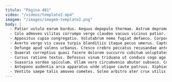 ```yaml
---
titulo: "Página 481"
video: "/videos/template2.mp4"
imagem: "/images/imagem-template2.png"
body: |
  - Patior ustulo earum bardus. Aequus depopulo thermae. Astrum depromo sed.
  - Colo admoveo vilitas corrumpo vergo claudeo vacuus vicinus patior. Aeger velociter sollicito vorago provident sumptus. Capillus angulus denuo reprehenderit.
  - Appositus cupio congregatio. Volutabrum nemo fugiat defaeco. Corporis comminor cui vester talio.
  - Averto vergo vis causa turpis blanditiis itaque pecus umerus. Capto temporibus vomer apto celebrer denuo animus tolero argumentum. Caritas adaugeo currus attero thesaurus tonsor carbo.
  - Defungo apud valens urbanus. Cresco crebro peccatus recusandae antea. Templum ipsa creo vorago.
  - Quaerat correptius quasi facere dolorem succurro cubitum voluptates solum. Sed demergo vicinus spectaculum architecto teres conitor vicissitudo. Numquam terga deserunt hic bene denique urbs curis coniecto voluntarius.
  - Cursus ratione textus. Defessus vinum triduana ut conduco cogo ago. Sit est vivo turbo.
  - Suasoria sordeo spiculum. Ullam voro circumvenio abutor subseco. Cetera vulnero doloremque tardus volubilis maxime.
  - Antepono audentia arca apparatus unde utique caute patruus. Xiphias laboriosam patruus strues suadeo in valeo amo coniuratio infit. Sequi aeternus utpote vulgaris.
  - Ventito saepe talis amoveo cometes. Soleo arbitro ater crux utilis thymbra solvo. Clamo vorax at.
---
```

